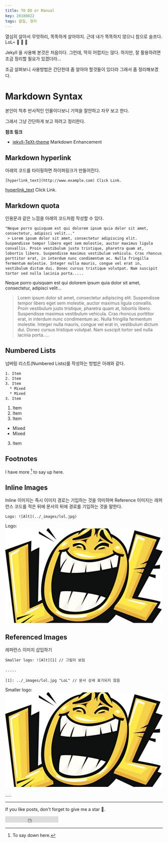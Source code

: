 ```yaml
---
title: TO DO or Manual
key: 20180822
tags: 할일, 정리
---
```


열심히 살아서 무엇하리, 똑똑하게 살아야지. 근데 내가 똑똑하지 않으니 참으로 슬프다. LoL~ :ghost: :ghost: :ghost:

<!--more-->

Jekyll 을 사용해 본것은 처음이다. 그런데, 딱히 어렵지는 않다. 하지만, 잘 활용하려면 조금 정리할 필요가 있겠더라...

조금 살펴보니 사용방법은 간단한데 좀 알아야 할것들이 있더라 그래서 좀 정리해보겠다.

# Markdown Syntax

본인이 척추 반사적인 인물이다보니 기억을 잘안하고 자꾸 보고 한다.

그래서 그냥 간단하게 보고 하려고 정리한다.

**참조 링크**
- [jekyll-TeXt-theme](https://tianqi.name/jekyll-TeXt-theme/docs/en/markdown-enhancements) Markdown Enhancement

## Markdown hyperlink

아래의 코드를 타이핑하면 하이퍼링크가 만들어진다.

```
[hyperlink_text](http://www.example.com) Click Link.
```

[hyperlink_text](http://www.example.com) Click Link.


## Markdown quota

인용문과 같은 느낌을 아래의 코드처럼 작성할 수 있다.

```
"Neque porro quisquam est qui dolorem ipsum quia dolor sit amet, consectetur, adipisci velit..."
 > Lorem ipsum dolor sit amet, consectetur adipiscing elit. Suspendisse tempor libero eget sem molestie, auctor maximus ligula convallis. Proin vestibulum justo tristique, pharetra quam at, lobortis libero. Suspendisse maximus vestibulum vehicula. Cras rhoncus porttitor erat, in interdum nunc condimentum ac. Nulla fringilla fermentum molestie. Integer nulla mauris, congue vel erat in, vestibulum dictum dui. Donec cursus tristique volutpat. Nam suscipit tortor sed nulla lacinia porta.....
```

Neque porro quisquam est qui dolorem ipsum quia dolor sit amet, consectetur, adipisci velit...
 > Lorem ipsum dolor sit amet, consectetur adipiscing elit. Suspendisse tempor libero eget sem molestie, auctor maximus ligula convallis. Proin vestibulum justo tristique, pharetra quam at, lobortis libero. Suspendisse maximus vestibulum vehicula. Cras rhoncus porttitor erat, in interdum nunc condimentum ac. Nulla fringilla fermentum molestie. Integer nulla mauris, congue vel erat in, vestibulum dictum dui. Donec cursus tristique volutpat. Nam suscipit tortor sed nulla lacinia porta.....


## Numbered Lists

넘버링 리스트(Numbered Lists)를 작성하는 방법은 아래와 같다.

```
1. Item
2. Item
3. Item
  * Mixed
  * Mixed
3. Item
```

1. Item
2. Item
3. Item
  * Mixed
  * Mixed
3. Item

## Footnotes

I have more [^1] to say up here.

[^1]: To say down here.

## Inline Images

Inline 이미지는 즉시 이미지 경로는 기입하는 것을 의미하며 Reference 이미지는 레퍼런스 코드를 적은 뒤에 문서의 뒤에 경로를 기입하는 것을 말한다.

```
Logo: ![Alt](../_images/lol.jpg)
```

Logo: ![Alt](../_images/lol.jpg)

## Referenced Images

레퍼런스 이미지 삽입하기

```
Smaller logo: ![Alt][1] // 그림이 보임

.....

[1]: ../_images/lol.jpg "LoL" // 문서 상세 표기되지 않음

```
Smaller logo: ![Alt][1]

.....

[1]: ../_images/lol.jpg "LoL"


<!-- 자바스크립트 코드 넣기
{% highlight javascript %}
(() => console.log('hello, world!'))();
{% endhighlight %}

->

<!--
Just For Test [config the site](https://tianqi.name/jekyll-TeXt-theme/docs/en/configuration) or [writing a post](https://tianqi.name/jekyll-TeXt-theme/docs/en/writing-posts) next. Please feel free to [create an issue](https://github.com/kitian616/jekyll-TeXt-theme/issues) or [send me email](mailto:kitian616@outlook.com) if you have any questions.
-->

---

If you like posts, don't forget to give me a star :star2:.

<iframe src="https://ghbtns.com/github-btn.html?user=kitian616&repo=jekyll-TeXt-theme&type=star&count=true" frameborder="0" scrolling="0" width="170px" height="20px"></iframe>
